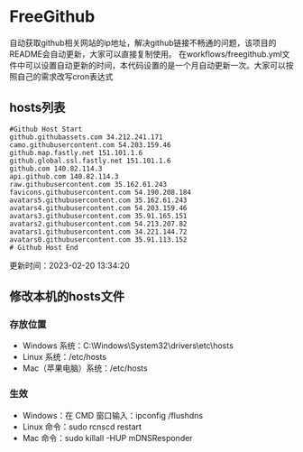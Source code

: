 # FreeGithub
自动获取github相关网站的ip地址，解决github链接不畅通的问题，该项目的README会自动更新，大家可以直接复制使用。
在workflows/freegithub.yml文件中可以设置自动更新的时间，本代码设置的是一个月自动更新一次。大家可以按照自己的需求改写cron表达式

## hosts列表
```base
#Github Host Start
github.githubassets.com 34.212.241.171
camo.githubusercontent.com 54.203.159.46
github.map.fastly.net 151.101.1.6
github.global.ssl.fastly.net 151.101.1.6
github.com 140.82.114.3
api.github.com 140.82.114.3
raw.githubusercontent.com 35.162.61.243
favicons.githubusercontent.com 54.190.208.184
avatars5.githubusercontent.com 35.162.61.243
avatars4.githubusercontent.com 54.203.159.46
avatars3.githubusercontent.com 35.91.165.151
avatars2.githubusercontent.com 54.213.207.82
avatars1.githubusercontent.com 34.221.144.72
avatars0.githubusercontent.com 35.91.113.152
# Github Host End
```

更新时间：2023-02-20 13:34:20

## 修改本机的hosts文件
### 存放位置
* Windows 系统：C:\Windows\System32\drivers\etc\hosts
* Linux 系统：/etc/hosts
* Mac（苹果电脑）系统：/etc/hosts

### 生效
* Windows：在 CMD 窗口输入：ipconfig /flushdns
* Linux 命令：sudo rcnscd restart
* Mac 命令：sudo killall -HUP mDNSResponder